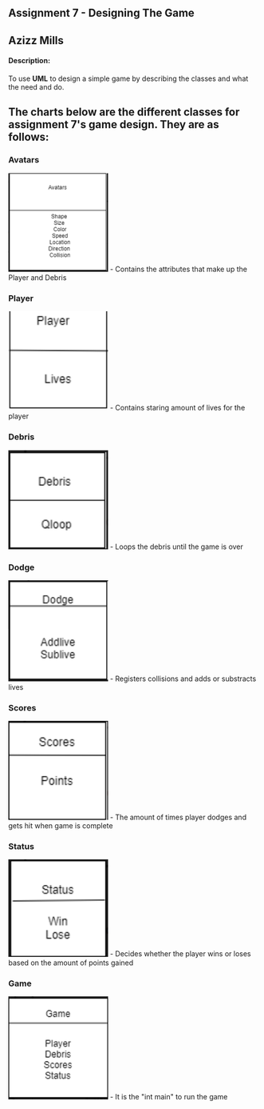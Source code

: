 ## Assignment 7 - Designing The Game

## Azizz Mills

#### Description:

To use **UML** to design a simple game by describing the classes and what the need and do.

## The charts below are the different classes for assignment 7's game design. They are as follows:

### Avatars
<img src= "Avatars.PNG" width="200">
- Contains the attributes that make up the Player and Debris 

### Player 
<img src= "Player.PNG" width="200">
- Contains staring amount of lives for the player

### Debris 
<img src= "Debris.PNG" width="200">
- Loops the debris until the game is over

### Dodge 
<img src= "Dodge.PNG" width="200">
- Registers collisions and adds or substracts lives

### Scores 
<img src= "Scores.PNG" width="200">
- The amount of times player dodges and gets hit when game is complete

### Status 
<img src= "Status.PNG" width="200">
- Decides whether the player wins or loses based on the amount of points gained

### Game
<img src= "Game.PNG" width="200">
- It is the "int main" to run the game

